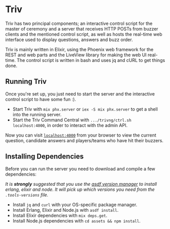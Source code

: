 # Triv

Triv has two principal components; an interactive control script for the master of ceremony and a server that receives HTTP POSTs from buzzer clients and the mentioned control script, as well as hosts the real-time web interface used to display questions, answers and buzz order.

Triv is mainly written in Elixir, using the Phoenix web framework for the REST and web parts and the LiveView library for making the web UI real-time. The control script is written in bash and uses jq and cURL to get things done.

## Running Triv

Once you're set up, you just need to start the server and the interactive control script to have some fun :).

* Start Triv with `mix phx.server` or `iex -S mix phx.server` to get a shell into the running server.
* Start the Triv Command Central with `.../trivng/ctrl.sh localhost:4000`, in order to interact with the admin API.

Now you can visit [`localhost:4000`](http://localhost:4000) from your browser to view the current question, candidate answers and players/teams who have hit their buzzers.

## Installing Dependencies

Before you can run the server you need to download and compile a few dependencies:

_It is **strongly** suggested that you use the [asdf version manager](https://asdf-vm.com/) to install erlang, elixir and node. It will pick up which versions you need from the `.tools-versions` file._

* Install `jq` and `curl` with your OS-specific package manager.
* Install Erlang, Elixir and Node.js with `asdf install`.
* Install Elixir dependencies with `mix deps.get`.
* Install Node.js dependencies with `cd assets && npm install`.
